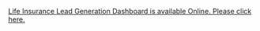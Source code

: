 <a href="https://app.powerbi.com/viewr=eyJrIjoiZTMyZGE1NjQtOTA5YS00YzM4LTg0YTgtZGM2YjJjZWNkZmQ0IiwidCI6ImYyZjUxMzJjLTYxNDctNGI3NC1iYjg2LWNiZDIyOTAyYTc1YyIsImMiOjN9">Life Insurance Lead Generation Dashboard is available Online. Please click here.</a>
